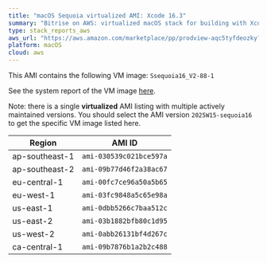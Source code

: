 ```yaml
---
title: "macOS Sequoia virtualized AMI: Xcode 16.3"
summary: "Bitrise on AWS: virtualized macOS stack for building with Xcode"
type: stack_reports_aws
aws_url: "https://aws.amazon.com/marketplace/pp/prodview-aqc5tyfdeozky?sr=0-4&ref_=beagle&applicationId=AWSMPContessa"
platform: macOS
cloud: aws
---
```


This AMI contains the following VM image: `Ssequoia16_V2-88-1`

See the system report of the VM image [here](../osx-xcode-16.3.x.md).

Note: there is a single **virtualized** AMI listing with multiple actively maintained versions. You should select the AMI version `2025W15-sequoia16` to get the specific VM image listed here.

| Region         | AMI ID                  |
| ---------------| ----------------------- |
| ap-southeast-1 | `ami-030539c021bce597a` |
| ap-southeast-2 | `ami-09b77d46f2a38ac67` |
| eu-central-1   | `ami-00fc7ce96a50a5b65` |
| eu-west-1      | `ami-03fc9848a5c65e98a` |
| us-east-1      | `ami-0dbb5266c7baa512c` |
| us-east-2      | `ami-03b1882bfb80c1d95` |
| us-west-2      | `ami-0abb26131bf4d267c` |
| ca-central-1   | `ami-09b7876b1a2b2c488` |
